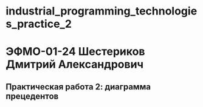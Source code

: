 # industrial_programming_technologies_practice_2
# ЭФМО-01-24 Шестериков Дмитрий Александрович
## Практическая работа 2: диаграмма прецедентов

